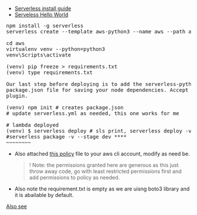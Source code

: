 - [Serverless install guide](https://www.serverless.com/framework/docs/getting-started)
- [Serveless Hello World](https://www.serverless.com/framework/docs/providers/aws/examples/hello-world/python)

<pre>
npm install -g serverless
serverless create --template aws-python3 --name aws --path aws

cd aws
virtualenv venv --python=python3
venv\Scripts\activate

(venv) pip freeze > requirements.txt
(venv) type requirements.txt

Our last step before deploying is to add the serverless-python-requirements plugin. Create a 
package.json file for saving your node dependencies. Accept the defaults, then install the 
plugin.

(venv) npm init # creates package.json
# update serverless.yml as needed, this one works for me

# lambda deployed 
(venv) $ serverless deploy # sls print, serverless deploy -v --stage dev
#serverless package -v --stage dev ****
~~~~~~~~
</pre>
- Also attached [this policy](src/aws/sns_lambda_trigger_policy.json) file to your aws cli account, modify as need be.
  > ! Note: the permissions granted here are generous as this just throw away code, go with least restricted  permissions first and 
  > add permissions to policy as needed.
 
 - Also note the requirement.txt is empty as we are uisng boto3 library and it is abailable by default.

[Also see](https://www.serverless.com/framework/docs/providers/aws/events/sns)
